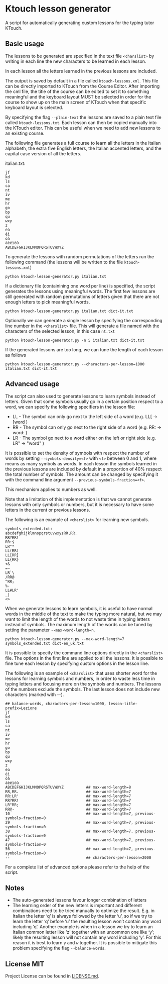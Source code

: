 Ktouch lesson generator
=======================

A script for automatically generating custom lessons for the typing tutor KTouch.

Basic usage
-----------

The lessons to be generated are specified in the text file `<charslist>` by writing in each line the new characters
to be learned in each lesson.

In each lesson all the letters learned in the previous lessons are included.

The output is saved by default in a file called `ktouch-lessons.xml`. This file can be directly imported to KTouch
from the Course Editor. After importing the cml file, the title of the course can be edited to set it to something
meaningful and the keyboard layout MUST be selected in order for the course to show up on the main screen of KTouch when
that specific keyboard layout is selected.

By specifying the flag `--plain-text` the lessons are saved to a plain text file called `ktouch-lessons.txt`.
Each lesson can then be copied manually into the KTouch editor. This can be useful when we need to add new lessons to
an existing course.

The following file generates a full course to learn all the letters in the Italian alphabeth, the extra five English letters, the Italian accented letters, and the capital case version of all the letters.

italian.txt:

```
jf
kd
ls
ca
nt
iv
me
hr
go
bp
qu
wxy
z
èù
éì
òà
àèéìòù
ABCDEFGHIJKLMNOPQRSTUVWXYZ
```

To generate the lessons with random permutations  of the letters run the following command
(the lessons will be written to the file `ktouch-lessons.xml`)

```
python ktouch-lesson-generator.py italian.txt
```

If a dictionary file (containining one word per line) is specified, the script generates the lessons
using meaningful words. The first few lessons are still generated with random permutations of letters
given that there are not enough letters to pick meaningful words.

```
python ktouch-lesson-generator.py italian.txt dict-it.txt
```

Optionally we can generate a single lesson by specifying the corresponding line number in the `<charslist>` file.
This will generate a file named with the characters of the selected lesson, in this case `nt.txt`

```
python ktouch-lesson-generator.py -n 5 italian.txt dict-it.txt
```

If the generated lessons are too long, we can tune the length of each lesson as follows

```
python ktouch-lesson-generator.py --characters-per-lesson=1000 italian.txt dict-it.txt
```

Advanced usage
--------------

The script can also used to generate lessons to learn symbols instead of letters. Given that some symbols
usually go in a certain position respect to a word, we can specify the following specifiers in the lesson file:

- LL - The symbol can only go next to the left side of a word (e.g. LL[ -> [word )
- RR - The symbol can only go next to the right side of a word (e.g. RR: -> word: )
- LR - The symbol go next to a word either on the left or right side (e.g. LR" -> "word" )

It is possible to set the density of symbols with respect the number of words by setting `--symbols-density=<f>`
with `<f>` between 0 and 1, where  means as many symbols as words.
In each lesson the symbols learned in the previous lessons are included by default in a proportion of
40% respect the total number of symbols. The amount can be changed by specifying it with the command line
argument `--previous-symbols-fraction=<f>`.

This mechanism applies to numbers as well.

Note that a limitation of this implementation is that we cannot generate lessons with only symbols or
numbers, but it is necessary to have some letters in the current or previous lessons.

The following is an example of `<charslist>` for learning new symbols.

```
symbols_extended.txt:
abcdefghijklmnopqrstuvwxyzRR,RR.
RR?RR!
RR:$
LR"*
LL(RR)
LL[RR]
LL{RR}
+&
=~
LR`\
/RR@
^RR;
%-
LL#LR'
_|
<>
```

When we generate lessons to learn symbols, it is useful to have normal words in the middle of the text to make the
typing more natural, but we may want to limit the length of the words to not waste time in typing letters instead of
symbols. The maximum length of the words can be tuned by setting the parameter `--max-word-length=n`.

```
python ktouch-lesson-generator.py --max-word-length=7 symbols_extended.txt dict-en_uk.txt
```

It is possible to specify the command line options directly in the `<charslist>` file. The options
in the first line are applied to all the lessons. It is possible to fine tune each lesson by
specifying custom options in the lesson line.

The following is an example of `<charslist>` that uses shorter word for the lessons for learning
symbols and numbers, in order to waste less time in typing letters and focusing more on the symbols
and numbers. The lessons of the numbers exclude the symbols. The last lesson does not include new
characters (marked with --).

```
## balance-words, characters-per-lesson=1000, lesson-title-prefix=Lezione
jf
kd
ls
ca
nt
iv
me
hr
go
bp
qu
wxy
z
èù
éì
òà
àèéìòù
ABCDEFGHIJKLMNOPQRSTUVWXYZ          ## max-word-length=8
RR,RR.                              ## max-word-length=7
RR:LR'                              ## max-word-length=7
RR?RR!                              ## max-word-length=7
LR"RR;                              ## max-word-length=7
RR@-                                ## max-word-length=7
10                                  ## max-word-length=7, previous-symbols-fraction=0
29                                  ## max-word-length=7, previous-symbols-fraction=0
38                                  ## max-word-length=7, previous-symbols-fraction=0
47                                  ## max-word-length=7, previous-symbols-fraction=0
56                                  ## max-word-length=7, previous-symbols-fraction=0
--                                  ## characters-per-lesson=2000
```

For a complete list of advanced options please refer to the help of the script.

Notes
-----

- The auto-generated lessons favour longer combination of letters
- The learning order of the new letters is important and different combinations need to be tried manually to optimize
the result. E.g. in Italian the letter ‘q’ is always followed by the letter ‘u’, so if we try
to learn the letter ‘q’ before ‘u’ the resulting lesson won’t contain any word including ‘q’. Another example is when in
a lesson we try to learn an Italian common letter like ‘z’ together with an uncommon one like ‘y’;
likely the resulting lesson will not contain any word including ‘y’. For this reason it is best to learn `y` and `w`
together. It is possible to mitigate this problem specifying the flag `--balance-words`.

License MIT
-----------

Project License can be found in [LICENSE.md](https://github.com/simgunz/ktouch-lesson-generator/blob/master/LICENSE.md).
